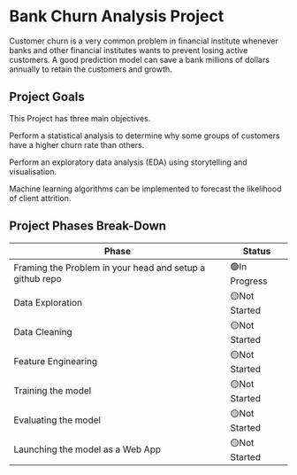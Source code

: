 
# Bank Churn Analysis Project

Customer churn is a very common problem in financial institute whenever banks and other financial institutes wants to  prevent losing active customers. A good prediction model can save a bank millions of dollars annually to retain the customers and growth.


## Project Goals

This Project has three main objectives. 

Perform a statistical analysis to determine why some groups of customers have a higher churn rate than others. 

Perform an exploratory data analysis (EDA) using storytelling and visualisation. 

Machine learning algorithms can be implemented to forecast the likelihood of client attrition.

## Project Phases Break-Down

| Phase                                                      |  Status     |
|------------------------------------------------------------|-------------|
| Framing the Problem in your head and setup a github repo   |🟢In Progress|
| Data Exploration                                           |🟡Not Started|
| Data Cleaning                                              |🟡Not Started|
| Feature Enginearing                                        |🟡Not Started|
| Training the model                                         |🟡Not Started|
| Evaluating the model                                       |🟡Not Started|
| Launching the model as a Web App                           |🟡Not Started|
